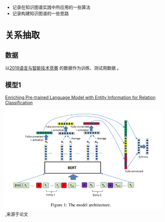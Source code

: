 * 记录在知识图谱实践中所应用的一些算法
* 记录构建知识图谱的一些思路

# 关系抽取

## 数据

以[2019语言与智能技术竞赛](http://lic2019.ccf.org.cn/kg) 的数据作为训练、测试用数据 。

## 模型1

[Enriching Pre-trained Language Model with Entity Information for Relation Classification](https://www.researchgate.net/publication/333353661_Enriching_Pre-trained_Language_Model_with_Entity_Information_for_Relation_Classification)

![模型结构](./tmp/1.png),来源于论文